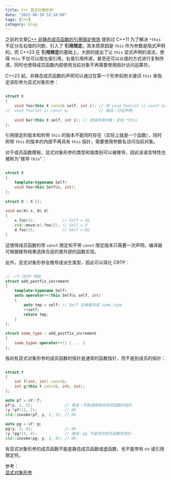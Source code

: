 ```yaml
---
title: C++ 显式对象形参
date: "2022-06-20 12:18:00"
tags: [C++]
category: blog
---
```

之前的文章[C++ 非静态成员函数的引用限定修饰](https://mysteriouspreserve.com/blog/2022/06/19/Cpp-Reference-Quality-Member-Function/) 提到过 C++11 为了解决 `*this` 不区分左右值的问题，引入了 **引用限定**。其本质原因是 `this` 作为参数是隐式声明的。而 C++23 在 **引用限定**的基础上，大胆的提出了让 `this` 显式声明的语法，使得 `this` 不仅可以按左值引用，右值引用传递，甚至还可以以值的方式进行复制传递，同时也使得成员函数内部使用当前对象不再需要使用指针访问运算符。

<!-- more -->

C++23 起，非静态成员函数的声明可以通过在第一个形参前附关键词 `this` 来指定该形参为显式对象形参：

```cpp

struct X
{
    void foo(this X const& self, int i); // 同 void foo(int i) const &;
//  void foo(int i) const &;             // 错误：已经声明
 
    void bar(this X self, int i); // 按值传递对象：复制 *this
};

```

引用限定的版本和附带 `this` 的版本不能同时存在（实际上就是一个函数），同时附带 `this` 的版本的内部不再具有 `this` 指针，需要使用参数名访问当前对象。

对于成员函数模板，显式对象形参的类型和值类别可以被推导，因此该语言特性也被称为“推导 `this`”：

```cpp

struct X
{
    template<typename Self>
    void foo(this Self&&, int);
};
 
struct D : X {};
 
void ex(X& x, D& d)
{
    x.foo(1);            // Self = X&
    std::move(x).foo(2); // Self = X
    d.foo(3);            // Self = D&
}

```

这使得成员函数的带 `const` 限定和不带 `const` 限定版本只需要一次声明，编译器可根据推导结果选择合适的类外部的函数实现。

此外，显式对象形参会推导成派生类型，因此可以简化 CRTP：

```cpp

// 一个 CRTP 特性
struct add_postfix_increment
{
    template<typename Self>
    auto operator++(this Self&& self, int)
    {
        auto tmp = self; // Self 会被推导成 some_type
        ++self;
        return tmp;
    }
};
 
struct some_type : add_postfix_increment
{
    some_type& operator++() { ... }
};

```

指向有显式对象形参的成员函数的指针是通常的函数指针，而不是到成员的指针：

```cpp

struct Y
{
    int f(int, int) const&;
    int g(this Y const&, int, int);
};

auto pf = &Y::f;
pf(y, 1, 2);              // 错误：不能调用指向成员函数的指针
(y.*pf)(1, 2);            // OK
std::invoke(pf, y, 1, 2); // OK
 
auto pg = &Y::g;
pg(y, 3, 4);              // OK
(y.*pg)(3, 4);            // 错误：pg 不是指向成员函数的指针
std::invoke(pg, y, 3, 4); // OK

```

有显式对象形参的成员函数不能是静态成员函数或虚函数，也不能带有 cv 或引用限定符。

<div class="ref-label">参考：</div>
<div class="ref-list">
<a href="https://zh.cppreference.com/w/cpp/language/member_functions#.E8.99.9A.E5.87.BD.E6.95.B0.E5.92.8C.E7.BA.AF.E8.99.9A.E5.87.BD.E6.95.B0">
显式对象形参
</a>
</div>

